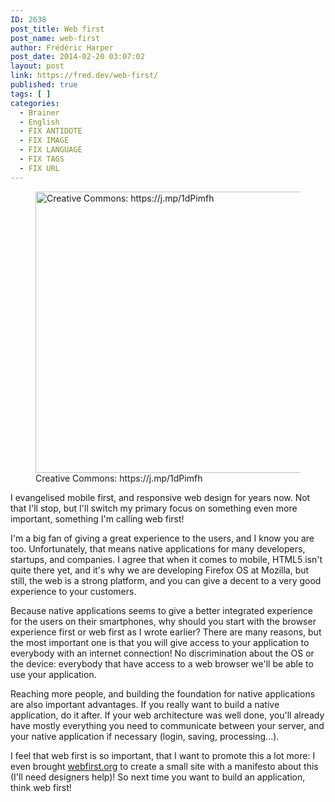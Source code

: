 ```yaml
---
ID: 2638
post_title: Web first
post_name: web-first
author: Frédéric Harper
post_date: 2014-02-20 03:07:02
layout: post
link: https://fred.dev/web-first/
published: true
tags: [ ]
categories:
  - Brainer
  - English
  - FIX ANTIDOTE
  - FIX IMAGE
  - FIX LANGUAGE
  - FIX TAGS
  - FIX URL
---
```

<figure><img alt="Creative Commons: https://j.mp/1dPimfh" src="http://fred.dev/wp-content/uploads/2014/02/internet1.jpg" width="600" height="450"/><figcaption> Creative Commons: https://j.mp/1dPimfh</figcaption></figure><p>I evangelised mobile first, and responsive web design for years now. Not that I'll stop, but I'll switch my primary focus on something even more important, something I'm calling web first!</p><p>I'm a big fan of giving a great experience to the users, and I know you are too. Unfortunately, that means native applications for many developers, startups, and companies. I agree that when it comes to mobile, HTML5 isn't quite there yet, and it's why we are developing Firefox OS at Mozilla, but still, the web is a strong platform, and you can give a decent to a very good experience to your customers.</p><p>Because native applications seems to give a better integrated experience for the users on their smartphones, why should you start with the browser experience first or web first as I wrote earlier? There are many reasons, but the most important one is that you will give access to your application to everybody with an internet connection! No discrimination about the OS or the device: everybody that have access to a web browser we'll be able to use your application.</p><p>Reaching more people, and building the foundation for native applications are also important advantages. If you really want to build a native application, do it after. If your web architecture was well done, you'll already have mostly everything you need to communicate between your server, and your native application if necessary (login, saving, processing...).</p><p>I feel that web first is so important, that I want to promote this a lot more: I even brought <a title="Web First" href="https://webfirst.org">webfirst.org</a> to create a small site with a manifesto about this (I'll need designers help)! So next time you want to build an application, think web first!</p> 
